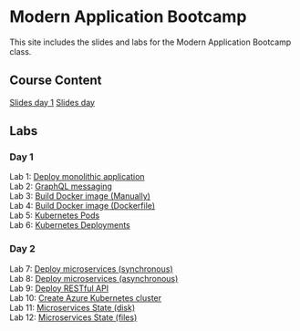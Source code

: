 # Modern Application Bootcamp

This site includes the slides and labs for the Modern Application Bootcamp class.

## Course Content
[Slides day 1](https://www.dropbox.com/s/5vmv4d0nxx8kzcd/Cloud%20Bootcamp-Day1.pdf?dl=0)
[Slides day ](https://www.dropbox.com/s/b18zu9wtu4tzkfm/Cloud%20Bootcamp-Day2.pdf?dl=0)

## Labs

### Day 1   
Lab 1: [Deploy monolithic application](labs/wisesayings/)  
Lab 2: [GraphQL messaging](https://katacoda.com/programmableweb/scenarios/understanding-graphql-using-imbob)  
Lab 3: [Build Docker image (Manually)](labs/docker-commit/)  
Lab 4: [Build Docker image (Dockerfile)](labs/monolith/)  
Lab 5: [Kubernetes Pods](labs/pods/)  
Lab 6: [Kubernetes Deployments](labs/deployments/)  

### Day 2
Lab 7: [Deploy microservices (synchronous)](labs/microservice-sync/)  
Lab 8: [Deploy microservices (asynchronous)](labs/microservice-async/)  
Lab 9: [Deploy RESTful API](labs/restapi/)  
Lab 10: [Create Azure Kubernetes cluster](labs/001-setup-aks/)  
Lab 11: [Microservices State (disk)](labs/azure-pd/)  
Lab 12: [Microservices State (files)](labs/azure-pf/)  

